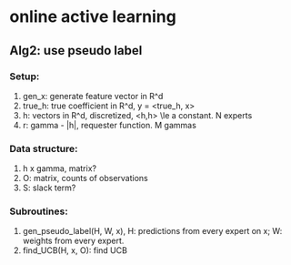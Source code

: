 # online active learning
## Alg2: use pseudo label
### Setup:
1. gen_x: generate feature vector in R^d
2. true_h: true coefficient in R^d, y = <true_h, x>
3. h: vectors in R^d, discretized, <h,h> \le a constant. N experts
4. r: gamma - |h|, requester function. M gammas

### Data structure:
1. h x gamma, matrix?
2. O: matrix, counts of observations
3. S: slack term? 

### Subroutines:
1. gen_pseudo_label(H, W, x), H: predictions from every expert on x; W: weights from every expert. 
2. find_UCB(H, x, O): find UCB

